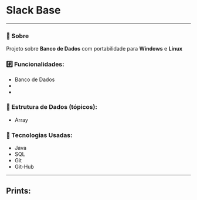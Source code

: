 <h1>Slack Base</h1>
<hr> 

### 📕 Sobre
Projeto sobre **Banco de Dados** com portabilidade para **Windows** e **Linux**

###  #️⃣ Funcionalidades:

- Banco de Dados 
- 
- 

### 📌 Estrutura de Dados (tópicos):
- Array
### 🔨 Tecnologias Usadas:
- Java
- SQL
- Git
- Git-Hub
<hr>

## Prints:





